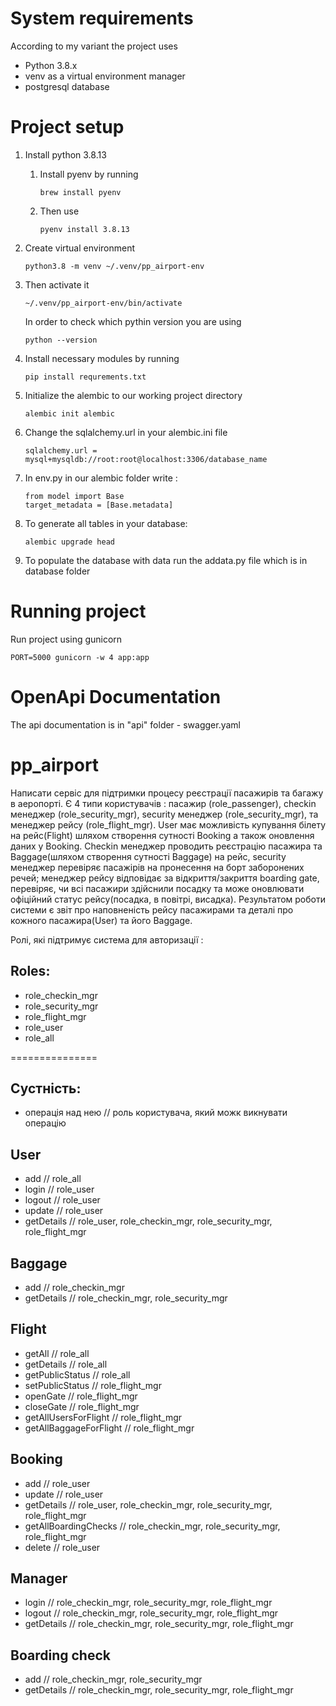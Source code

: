 # System requirements

According to my variant the project uses
- Python 3.8.x
- venv as a virtual environment manager 
- postgresql database

# Project setup

1. Install python 3.8.13
   1. Install pyenv by running
      ```
      brew install pyenv
      ```
   2.  Then use
        ```
        pyenv install 3.8.13
        ```
 
2. Create virtual environment 
    ```
   python3.8 -m venv ~/.venv/pp_airport-env
   ```
3. Then activate it
   ```
   ~/.venv/pp_airport-env/bin/activate
   ```
   In order to check which pythin version you are using 
   ```
   python --version
   ```
4. Install necessary modules by running 
   ```
   pip install requrements.txt
   ```
   
5. Initialize the alembic to our working project directory
   ```
   alembic init alembic
   ```
6. Change the sqlalchemy.url in your alembic.ini file
   ```
   sqlalchemy.url = mysql+mysqldb://root:root@localhost:3306/database_name
   ```
7.  In env.py in our alembic folder write :
    ```
    from model import Base
    target_metadata = [Base.metadata]   
    ```
8. To generate all tables in your database:
   ```
   alembic upgrade head
   ```
9. To populate the database with data run the addata.py file which is in 
database folder
 # Running project
   Run project using gunicorn
   ```
   PORT=5000 gunicorn -w 4 app:app
   ```
 # OpenApi Documentation
   The api documentation is in "api" folder - swagger.yaml







# pp_airport

Написати сервіс для підтримки процесу реєстрації пасажирів та багажу в аеропорті. Є 4 типи користувачів : пасажир 
 (role_passenger), checkin менеджер (role_security_mgr), security менеджер (role_security_mgr), та менеджер рейсу 
 (role_flight_mgr). User має можливість купування білету на рейс(Flight) шляхом створення сутності Booking а також оновлення 
 даних у Booking. Checkin менеджер проводить реєстрацію пасажира та Baggage(шляхом створення сутності Baggage) на рейс, security менеджер перевіряє 
 пасажірів на пронесення на борт заборонених речей; менеджер рейсу відповідає за відкриття/закриття boarding gate,
 перевіряє, чи всі пасажири здійснили посадку та може оновлювати офіційний статус рейсу(посадка, в повітрі, висадка). Результатом роботи системи є звіт про наповненість рейсу пасажирами та деталі про кожного пасажира(User) та його Baggage. 

Ролі, які підтримує система для авторизації :
## Roles:
- role_checkin_mgr
- role_security_mgr
- role_flight_mgr
- role_user
- role_all

===============
## Сустність:
- операція над нею // роль користувача, який можк викнувати операцію

## User
- add // role_all
- login // role_user
- logout // role_user
- update // role_user
- getDetails // role_user, role_checkin_mgr, role_security_mgr, role_flight_mgr

## Baggage
- add // role_checkin_mgr
- getDetails // role_checkin_mgr, role_security_mgr

## Flight
- getAll // role_all
- getDetails // role_all
- getPublicStatus // role_all
- setPublicStatus // role_flight_mgr
- openGate // role_flight_mgr
- closeGate // role_flight_mgr
- getAllUsersForFlight // role_flight_mgr
- getAllBaggageForFlight // role_flight_mgr

## Booking
- add // role_user
- update // role_user
- getDetails // role_user, role_checkin_mgr, role_security_mgr, role_flight_mgr
- getAllBoardingChecks // role_checkin_mgr, role_security_mgr, role_flight_mgr
- delete // role_user

## Manager
- login // role_checkin_mgr, role_security_mgr, role_flight_mgr
- logout // role_checkin_mgr, role_security_mgr, role_flight_mgr
- getDetails // role_checkin_mgr, role_security_mgr, role_flight_mgr

## Boarding check
- add // role_checkin_mgr, role_security_mgr
- getDetails // role_checkin_mgr, role_security_mgr, role_flight_mgr


